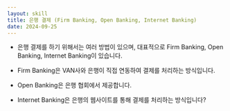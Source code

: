 ```yaml
---
layout: skill
title: 은행 결제 (Firm Banking, Open Banking, Internet Banking)
date: 2024-09-25
---
```





- 은행 결제를 하기 위해서는 여러 방법이 있으며, 대표적으로 Firm Banking, Open Banking, Internet Banking이 있습니다.

- Firm Banking은 VAN사와 은행이 직접 연동하여 결제를 처리하는 방식입니다.
- Open Banking은 은행 협회에서 제공합니다.
- Internet Banking은 은행의 웹사이트를 통해 결제를 처리하는 방식입니다?



